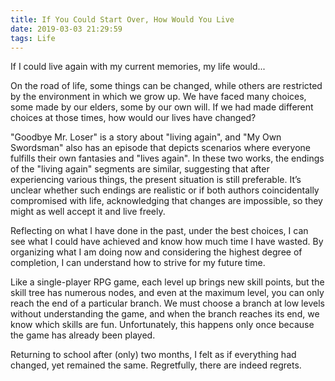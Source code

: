 ```yaml
---
title: If You Could Start Over, How Would You Live
date: 2019-03-03 21:29:59
tags: Life
---
```


If I could live again with my current memories, my life would...

On the road of life, some things can be changed, while others are restricted by the environment in which we grow up. We have faced many choices, some made by our elders, some by our own will. If we had made different choices at those times, how would our lives have changed?

"Goodbye Mr. Loser" is a story about "living again", and "My Own Swordsman" also has an episode that depicts scenarios where everyone fulfills their own fantasies and "lives again". In these two works, the endings of the "living again" segments are similar, suggesting that after experiencing various things, the present situation is still preferable. It’s unclear whether such endings are realistic or if both authors coincidentally compromised with life, acknowledging that changes are impossible, so they might as well accept it and live freely.

Reflecting on what I have done in the past, under the best choices, I can see what I could have achieved and know how much time I have wasted. By organizing what I am doing now and considering the highest degree of completion, I can understand how to strive for my future time.

Like a single-player RPG game, each level up brings new skill points, but the skill tree has numerous nodes, and even at the maximum level, you can only reach the end of a particular branch. We must choose a branch at low levels without understanding the game, and when the branch reaches its end, we know which skills are fun. Unfortunately, this happens only once because the game has already been played.

Returning to school after (only) two months, I felt as if everything had changed, yet remained the same. Regretfully, there are indeed regrets.
